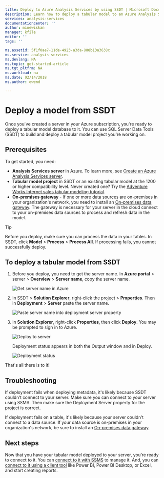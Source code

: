```yaml
---
title: Deploy to Azure Analysis Services by using SSDT | Microsoft Docs
description: Learn how to deploy a tabular model to an Azure Analysis Services server by using SSDT.
services: analysis-services
documentationcenter: ''
author: minewiskan
manager: kfile
editor: ''
tags: ''

ms.assetid: 5f1f0ae7-11de-4923-a3da-888b13a3638c
ms.service: analysis-services
ms.devlang: NA
ms.topic: get-started-article
ms.tgt_pltfrm: NA
ms.workload: na
ms.date: 02/14/2018
ms.author: owend

---
```

# Deploy a model from SSDT
Once you've created a server in your Azure subscription, you're ready to deploy a tabular model database to it. You can use SQL Server Data Tools (SSDT) to build and deploy a tabular model project you're working on. 

## Prerequisites
To get started, you need:

* **Analysis Services server** in Azure. To learn more, see [Create an Azure Analysis Services server](analysis-services-create-server.md).
* **Tabular model project** in SSDT or an existing tabular model at the 1200 or higher compatibility level. Never created one? Try the [Adventure Works Internet sales tabular modeling tutorial](https://msdn.microsoft.com/library/hh231691.aspx).
* **On-premises gateway** - If one or more data sources are on-premises in your organization's network, you need to install an [On-premises data gateway](analysis-services-gateway.md). The gateway is necessary for your server in the cloud connect to your on-premises data sources to process and refresh data in the model.

> [!TIP]
> Before you deploy, make sure you can process the data in your tables. In SSDT, click **Model** > **Process** > **Process All**. If processing fails, you cannot successfully deploy.
> 
> 

## To deploy a tabular model from SSDT

1. Before you deploy, you need to get the server name. In **Azure portal** > server > **Overview** > **Server name**, copy the server name.
   
    ![Get server name in Azure](./media/analysis-services-deploy/aas-deploy-get-server-name.png)
2. In SSDT > **Solution Explorer**, right-click the project > **Properties**. Then in **Deployment** > **Server** paste the server name.   
   
    ![Paste server name into deployment server property](./media/analysis-services-deploy/aas-deploy-deployment-server-property.png)
3. In **Solution Explorer**, right-click **Properties**, then click **Deploy**. You may be prompted to sign in to Azure.
   
    ![Deploy to server](./media/analysis-services-deploy/aas-deploy-deploy.png)
   
    Deployment status appears in both the Output window and in Deploy.
   
    ![Deployment status](./media/analysis-services-deploy/aas-deploy-status.png)

That's all there is to it!


## Troubleshooting
If deployment fails when deploying metadata, it's likely because SSDT couldn't connect to your server. Make sure you can connect to your server using SSMS. Then make sure the Deployment Server property for the project is correct.

If deployment fails on a table, it's likely because your server couldn't connect to a data source. If your data source is on-premises in your organization's network, be sure to install an [On-premises data gateway](analysis-services-gateway.md).

## Next steps
Now that you have your tabular model deployed to your server, you're ready to connect to it. You can [connect to it with SSMS](analysis-services-manage.md) to manage it. And, you can [connect to it using a client tool](analysis-services-connect.md) like Power BI, Power BI Desktop, or Excel, and start creating reports.

